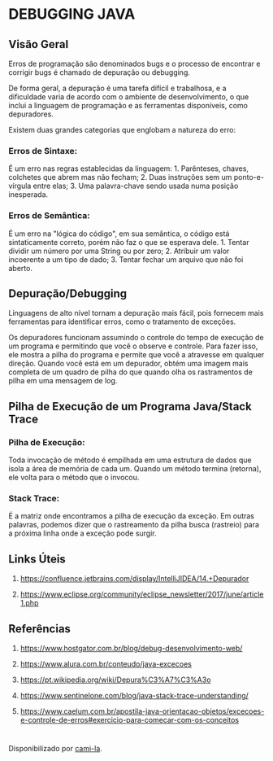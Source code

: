 # DEBUGGING JAVA

## Visão Geral

Erros de programação são denominados bugs e o processo de encontrar e corrigir bugs é chamado de depuração ou
debugging.

De forma geral, a depuração é uma tarefa difícil e trabalhosa, e a dificuldade varia de acordo com o ambiente de desenvolvimento, o que inclui a linguagem de programação e as ferramentas disponíveis, como depuradores.

Existem duas grandes categorias que englobam a natureza do erro:

### Erros de Sintaxe:

É um erro nas regras establecidas da linguagem: 1. Parênteses, chaves, colchetes que abrem mas não fecham; 2. Duas instruções sem um ponto-e-vírgula entre elas; 3. Uma palavra-chave sendo usada numa posição inesperada.

### Erros de Semântica:

É um erro na "lógica do código", em sua semântica, o código está sintaticamente correto, porém não faz o que se esperava dele. 1. Tentar dividir um número por uma String ou por zero; 2. Atribuir um valor incoerente a um tipo de dado; 3. Tentar fechar um arquivo que não foi aberto.

## Depuração/Debugging

Linguagens de alto nível tornam a depuração mais fácil, pois fornecem mais ferramentas para identificar erros, como o tratamento de exceções.

Os depuradores funcionam assumindo o controle do tempo de execução de um programa e permitindo que você o observe e controle. Para fazer isso, ele mostra a pilha do programa e permite que você a atravesse em qualquer direção. Quando você está em um depurador, obtém uma imagem mais completa de um quadro de pilha do que quando olha os rastramentos de pilha em uma mensagem de log.

## Pilha de Execução de um Programa Java/Stack Trace

### Pilha de Execução:

Toda invocação de método é empilhada em uma estrutura de dados que isola a área de memória de cada um. Quando um método termina (retorna), ele volta para o método que o invocou.

### Stack Trace:

É a matriz onde encontramos a pilha de execução da exceção. Em outras palavras, podemos dizer que o rastreamento da pilha busca (rastreio) para a próxima linha onde a exceção pode surgir.

## Links Úteis

1. https://confluence.jetbrains.com/display/IntelliJIDEA/14.+Depurador

2. https://www.eclipse.org/community/eclipse_newsletter/2017/june/article1.php

## Referências

1. https://www.hostgator.com.br/blog/debug-desenvolvimento-web/

2. https://www.alura.com.br/conteudo/java-excecoes

3. https://pt.wikipedia.org/wiki/Depura%C3%A7%C3%A3o

4. https://www.sentinelone.com/blog/java-stack-trace-understanding/

5. https://www.caelum.com.br/apostila-java-orientacao-objetos/excecoes-e-controle-de-erros#exercicio-para-comecar-com-os-conceitos

#

Disponibilizado por [cami-la](https://www.linkedin.com/in/cami-la/).
